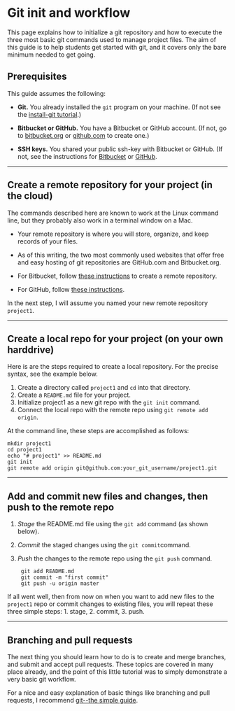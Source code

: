 # Git init and workflow

This page explains how to initialize a git repository and how to execute the three most basic git commands used to manage project files.  The aim of this guide is to help students get started with git, and it covers only the bare minimum needed to get going.

## Prerequisites

This guide assumes the following:

+ **Git.** You already installed the `git` program on your machine. 
  (If not see the
  [install-git tutorial](https://www.atlassian.com/git/tutorials/install-git).)

+ **Bitbucket or GitHub.** You have a Bitbucket or GitHub
  account. (If not, go to
   [bitbucket.org](https://bitbucket.org/) or
   [github.com](https://github.com) to create one.)

+ **SSH keys.** You shared your public ssh-key with Bitbucket or GitHub. (If not, see
   the instructions for [Bitbucket](https://confluence.atlassian.com/bitbucket/add-an-ssh-key-to-an-account-302811853.html#AddanSSHkeytoanaccount-HowtoaddakeyusingSSHforOSXorLinux)
   or 
   [GitHub](https://help.github.com/articles/generating-a-new-ssh-key-and-adding-it-to-the-ssh-agent/).

-------------------------------------------

## Create a remote repository for your project (in the cloud)

The commands described here are known to work at the Linux command line, but
they probably also work in a terminal window on a Mac.

+ Your remote repository is where you will store, organize, and keep records of your files.

+ As of this writing, the two most commonly used websites that offer free and easy hosting of git repositories are GitHub.com and Bitbucket.org.

+ For Bitbucket, follow
  [these instructions](https://confluence.atlassian.com/bitbucket/create-a-repository-for-your-existing-files-800695576.html)
  to create a remote repository.

+ For GitHub, follow [these instructions](https://help.github.com/articles/create-a-repo/).


In the next step, I will assume you named your new remote repository `project1`.

--------------------------------------------

## Create a local repo for your project (on your own harddrive)

Here is are the steps required to create a local repository.
For the precise syntax, see the example below.

1. Create a directory called `project1` and `cd` into that directory.
2. Create a `README.md` file for your project.
3. Initialize project1 as a new git repo with the `git init` command.
4. Connect the local repo with the remote repo using `git remote add origin`.

At the command line, these steps are accomplished as follows:

    mkdir project1
    cd project1
    echo "# project1" >> README.md
    git init
    git remote add origin git@github.com:your_git_username/project1.git

--------------------------------------

## Add and commit new files and changes, then push to the remote repo

1. *Stage* the README.md file using the `git add` command (as shown below).
2. *Commit* the staged changes using the `git commit`command.
3. *Push* the changes to the remote repo using the `git push` command.

        git add README.md
        git commit -m "first commit"
        git push -u origin master

If all went well, then from now on when you want to add new files to
the `project1` repo or commit changes to existing files, you will repeat
these three simple steps: 1. stage, 2. commit, 3. push.

----------------------------------

## Branching and pull requests
The next thing you should learn how to do is to create and merge
branches, and submit and accept pull requests.  These topics are
covered in many place already, and the point of this little tutorial was to simply demonstrate a very basic git workflow.

For a nice and easy explanation of basic things like branching and pull requests, I recommend [git--the simple guide](http://rogerdudler.github.io/git-guide/).
